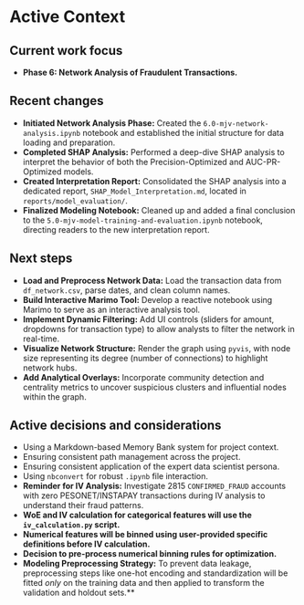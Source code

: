 # Active Context

## Current work focus

*   **Phase 6: Network Analysis of Fraudulent Transactions.**

## Recent changes

*   **Initiated Network Analysis Phase:** Created the `6.0-mjv-network-analysis.ipynb` notebook and established the initial structure for data loading and preparation.
*   **Completed SHAP Analysis:** Performed a deep-dive SHAP analysis to interpret the behavior of both the Precision-Optimized and AUC-PR-Optimized models.
*   **Created Interpretation Report:** Consolidated the SHAP analysis into a dedicated report, `SHAP_Model_Interpretation.md`, located in `reports/model_evaluation/`.
*   **Finalized Modeling Notebook:** Cleaned up and added a final conclusion to the `5.0-mjv-model-training-and-evaluation.ipynb` notebook, directing readers to the new interpretation report.

## Next steps

*   **Load and Preprocess Network Data:** Load the transaction data from `df_network.csv`, parse dates, and clean column names.
*   **Build Interactive Marimo Tool:** Develop a reactive notebook using Marimo to serve as an interactive analysis tool.
*   **Implement Dynamic Filtering:** Add UI controls (sliders for amount, dropdowns for transaction type) to allow analysts to filter the network in real-time.
*   **Visualize Network Structure:** Render the graph using `pyvis`, with node size representing its degree (number of connections) to highlight network hubs.
*   **Add Analytical Overlays:** Incorporate community detection and centrality metrics to uncover suspicious clusters and influential nodes within the graph.

## Active decisions and considerations

*   Using a Markdown-based Memory Bank system for project context.
*   Ensuring consistent path management across the project.
*   Ensuring consistent application of the expert data scientist persona.
*   Using `nbconvert` for robust `.ipynb` file interaction.
*   **Reminder for IV Analysis:** Investigate 2815 `CONFIRMED_FRAUD` accounts with zero PESONET/INSTAPAY transactions during IV analysis to understand their fraud patterns.
*   **WoE and IV calculation for categorical features will use the `iv_calculation.py` script.**
*   **Numerical features will be binned using user-provided specific definitions before IV calculation.**
*   **Decision to pre-process numerical binning rules for optimization.**
*   **Modeling Preprocessing Strategy:** To prevent data leakage, preprocessing steps like one-hot encoding and standardization will be fitted *only* on the training data and then applied to transform the validation and holdout sets.**
